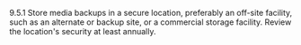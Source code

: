 9.5.1 Store media backups in a secure location, preferably an off-site facility, such as an alternate or backup site, or a commercial storage facility. Review the location's security at least annually. 